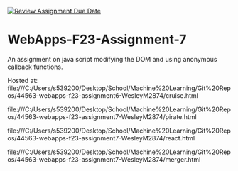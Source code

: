 [![Review Assignment Due Date](https://classroom.github.com/assets/deadline-readme-button-24ddc0f5d75046c5622901739e7c5dd533143b0c8e959d652212380cedb1ea36.svg)](https://classroom.github.com/a/Kv-XePEp)
# WebApps-F23-Assignment-7
An assignment on java script modifying the DOM and using anonymous callback functions.

Hosted at: file:///C:/Users/s539200/Desktop/School/Machine%20Learning/Git%20Repos/44563-webapps-f23-assignment6-WesleyM2874/cruise.html

file:///C:/Users/s539200/Desktop/School/Machine%20Learning/Git%20Repos/44563-webapps-f23-assignment7-WesleyM2874/pirate.html

file:///C:/Users/s539200/Desktop/School/Machine%20Learning/Git%20Repos/44563-webapps-f23-assignment7-WesleyM2874/react.html

file:///C:/Users/s539200/Desktop/School/Machine%20Learning/Git%20Repos/44563-webapps-f23-assignment7-WesleyM2874/merger.html